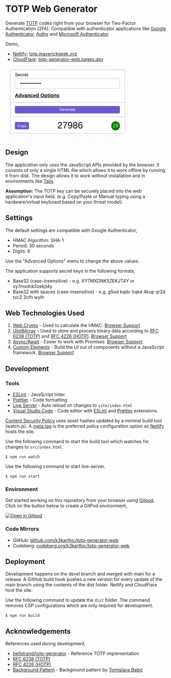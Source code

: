 # TOTP Web Generator

Generate [TOTP](https://en.wikipedia.org/wiki/Time-based_One-Time_Password) codes right from your browser for Two-Factor Authentication (2FA). Compatible with authenticator applications like [Google Authenticator](https://play.google.com/store/apps/details?id=com.google.android.apps.authenticator2&hl=en_IN&gl=US), [Authy](https://authy.com/) and [Microsoft Authenticator](https://www.microsoft.com/en-in/account/authenticator).

Demo,
* [Netlify](https://www.netlify.com/): [totp.maverickgeek.xyz](https://totp.maverickgeek.xyz/)
* [CloudFlare](https://cloudflare.com): [totp-generator-web.pages.dev](https://totp-generator-web.pages.dev/)

![Application Screenshot](resources/screenshot.png)

## Design

The application only uses the JavaScript APIs provided by the browser. It consists of only a single HTML file which allows it to work offline by running it from disk. The design allows it to work without installation and in environments like [Tails](https://tails.boum.org/).

**Assumption:** The TOTP key can be securely placed into the web application's input field. (e.g. Copy/Paste or Manual typing using a hardware/virtual keyboard based on your threat model).

## Settings

The default settings are compatible with Google Authenticator,

* HMAC Algorithm: SHA-1
* Period: 30 seconds
* Digits: 6

Use the "Advanced Options" menu to change the above values.

The application supports secret keys in the following formats,
* Base32 (case-insensitive) - e.g. XY7MXDNK5ZEKJT4Y or xy7mxdnk5zekjt4y
* Base32 with spaces (case-insensitive) - e.g. g5od kqdo hqkd 4kup qr2d txc2 2cfh wylh

## Web Technologies Used

1. [Web Crypto](https://developer.mozilla.org/en-US/docs/Web/API/Web_Crypto_API) - Used to calculate the HMAC. [Browser Support](https://caniuse.com/cryptography)
2. [Uint8Array](https://developer.mozilla.org/en-US/docs/Web/JavaScript/Reference/Global_Objects/Uint8Array) - Used to store and process binary data according to [RFC 6238 (TOTP)](https://tools.ietf.org/html/rfc6238) and [RFC 4226 (HOTP)](https://tools.ietf.org/html/rfc4226). [Browser Support](https://caniuse.com/mdn-javascript_builtins_uint8array)
3. [Async/Await](https://developer.mozilla.org/en-US/docs/Web/JavaScript/Reference/Statements/async_function) - Easier to work with Promises. [Browser Support](https://caniuse.com/async-functions)
4. [Custom Elements](https://developer.mozilla.org/en-US/docs/Web/Web_Components/Using_custom_elements) - Build the UI out of components without a JavaScript framework. [Browser Support](https://caniuse.com/custom-elementsv1)

## Development

### Tools

-   [ESLint](https://eslint.org/) - JavaScript linter
-   [Prettier](https://prettier.io/) - Code formatting
-   [Live Server](https://github.com/tapio/live-server) - Auto reload on changes to `site/index.html`
-   [Visual Studio Code](https://code.visualstudio.com/) - Code editor with [ESLint](https://marketplace.visualstudio.com/items?itemName=dbaeumer.vscode-eslint) and [Prettier](https://marketplace.visualstudio.com/items?itemName=esbenp.prettier-vscode) extensions.

[Content Security Policy](https://content-security-policy.com/hash/) uses asset hashes updated by a minimal build tool (watch.js). A [meta tag](https://content-security-policy.com/examples/meta/) is the preferred policy configuration option as [Netlify](https://www.netlify.com/) hosts the site.

Use the following command to start the build tool which watches for changes to `src/index.html`.
```
$ npm run watch
```

Use the following command to start live-server.
```
$ npm run start
```

### Environment

Get started working on this repository from your browser using [Gitpod](https://gitpod.io). Click on the button below to create a GitPod environment, <br />

[![Open in Gitpod](https://gitpod.io/button/open-in-gitpod.svg)](https://gitpod.io/#https://github.com/k3karthic/totp-generator-web)

### Code Mirrors

* GitHub: [github.com/k3karthic/totp-generator-web](https://github.com/k3karthic/totp-generator-web/)
* Codeberg: [codeberg.org/k3karthic/totp-generator-web](https://codeberg.org/k3karthic/totp-generator-web)

## Deployment

Development happens on the devel branch and merged with main for a release.  A GitHub build hook pushes a new version for every update of the main branch using the contents of the dist folder. Netlify and CloudFlare host the site.

Use the following command to update the `dist` folder. The command removes CSP configurations which are only required for development.
```
$ npm run build
```

## Acknowledgements

References used during development,

-   [bellstrand/totp-generator](https://github.com/bellstrand/totp-generator) - Reference TOTP implementation
-   [RFC 6238 (TOTP)](https://tools.ietf.org/html/rfc6238)
-   [RFC 4226 (HOTP)](https://tools.ietf.org/html/rfc4226)
-   [Background Pattern](https://www.toptal.com/designers/subtlepatterns/double-bubble-outline-pattern/) - Background pattern by [Tomislava Babić](https://behance.net/antitomi)
